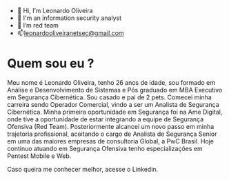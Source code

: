 - 👋 Hi, I’m Leonardo Oliveira
- 👀 I'm an information security analyst
- 🌱 I’m red team
- 📫leonardooliveiranetsec@gmail.com

# Quem sou eu ? 

Meu nome é Leonardo Oliveira, tenho 26 anos de idade, sou formado em Análise e Desenvolvimento de Sistemas e Pós graduado em MBA Executivo em Segurança Cibernética.
Sou casado e pai de 2 pets. Comecei minha carreira sendo Operador Comercial, vindo a ser um Analista de Segurança Cibernética. Minha primeira oportunidade em Segurança foi na Ame Digital, onde tive a oportunidade de estar integrando a equipe de Segurança Ofensiva (Red Team). Posteriormente alcancei um novo passo em minha trajetoria profissional, aceitando o cargo de Analista de Segurança Senior em uma das maiores empresas de consultoria Global, a PwC Brasil. Hoje continuo atuando em Segurança Ofensiva tenho especializações em Pentest Mobile e Web.

Caso queira me conhecer melhor, acesse o Linkedin.
<!---
MrOli01/MrOli01 is a ✨ special ✨ repository because its `README.md` (this file) appears on your GitHub profile.
You can click the Preview link to take a look at your changes.
--->
